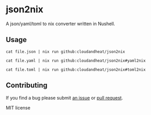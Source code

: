 # json2nix

A json/yaml/toml to nix converter written in Nushell.

## Usage

```shell
cat file.json | nix run github:cloudandheat/json2nix
```

```shell
cat file.yaml | nix run github:cloudandheat/json2nix#yaml2nix
```

```shell
cat file.toml | nix run github:cloudandheat/json2nix#toml2nix
```

## Contributing

If you find a bug please submit [an issue](https://github.com/cloudandheat/json2nix/issues) or [pull request](https://github.com/cloudandheat/json2nix/pulls).

MIT license


